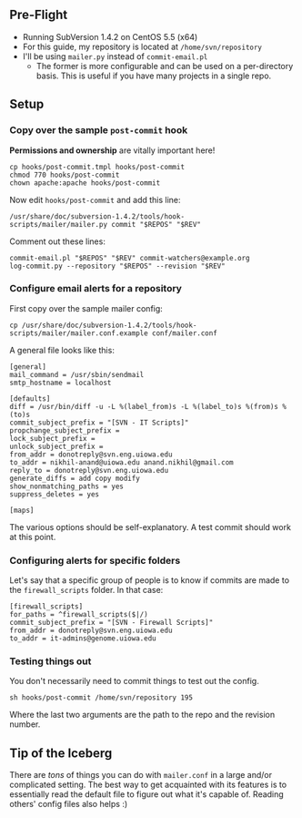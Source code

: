 Pre-Flight
----------

-   Running SubVersion 1.4.2 on CentOS 5.5 (x64)
-   For this guide, my repository is located at `/home/svn/repository`
-   I'll be using `mailer.py` instead of `commit-email.pl`
    -   The former is more configurable and can be used on a
        per-directory basis. This is useful if you have many projects in
        a single repo.

Setup
-----

### Copy over the sample `post-commit` hook

**Permissions and ownership** are vitally important here!

    cp hooks/post-commit.tmpl hooks/post-commit  
    chmod 770 hooks/post-commit  
    chown apache:apache hooks/post-commit

Now edit `hooks/post-commit` and add this line:

    /usr/share/doc/subversion-1.4.2/tools/hook-scripts/mailer/mailer.py commit "$REPOS" "$REV"

Comment out these lines:

    commit-email.pl "$REPOS" "$REV" commit-watchers@example.org  
    log-commit.py --repository "$REPOS" --revision "$REV"

### Configure email alerts for a repository

First copy over the sample mailer config:

    cp /usr/share/doc/subversion-1.4.2/tools/hook-scripts/mailer/mailer.conf.example conf/mailer.conf

A general file looks like this:

    [general]  
    mail_command = /usr/sbin/sendmail  
    smtp_hostname = localhost  
      
    [defaults]  
    diff = /usr/bin/diff -u -L %(label_from)s -L %(label_to)s %(from)s %(to)s  
    commit_subject_prefix = "[SVN - IT Scripts]"  
    propchange_subject_prefix =  
    lock_subject_prefix =  
    unlock_subject_prefix =  
    from_addr = donotreply@svn.eng.uiowa.edu  
    to_addr = nikhil-anand@uiowa.edu anand.nikhil@gmail.com  
    reply_to = donotreply@svn.eng.uiowa.edu  
    generate_diffs = add copy modify  
    show_nonmatching_paths = yes  
    suppress_deletes = yes  
        
    [maps]

The various options should be self-explanatory. A test commit should
work at this point.

### Configuring alerts for specific folders

Let's say that a specific group of people is to know if commits are made
to the `firewall_scripts` folder. In that case:

    [firewall_scripts]  
    for_paths = ^firewall_scripts($|/)  
    commit_subject_prefix = "[SVN - Firewall Scripts]"  
    from_addr = donotreply@svn.eng.uiowa.edu  
    to_addr = it-admins@genome.uiowa.edu

### Testing things out

You don't necessarily need to commit things to test out the config.

    sh hooks/post-commit /home/svn/repository 195

Where the last two arguments are the path to the repo and the revision
number.

Tip of the Iceberg
------------------

There are *tons* of things you can do with `mailer.conf` in a large
and/or complicated setting. The best way to get acquainted with its
features is to essentially read the default file to figure out what it's
capable of. Reading others' config files also helps :)
